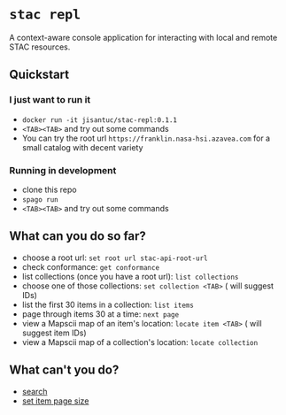 # `stac repl` #

A context-aware console application for interacting with local and remote STAC resources.

Quickstart
----------

### I just want to run it

* `docker run -it jisantuc/stac-repl:0.1.1`
* `<TAB><TAB>` and try out some commands
* You can try the root url `https://franklin.nasa-hsi.azavea.com` for a small catalog with decent variety

### Running in development
* clone this repo
* `spago run`
* `<TAB><TAB>` and try out some commands

What can you do so far?
-----------------------

* choose a root url: `set root url stac-api-root-url`
* check conformance: `get conformance`
* list collections (once you have a root url): `list collections`
* choose one of those collections: `set collection <TAB>` (<TAB> will suggest IDs)
* list the first 30 items in a collection: `list items`
* page through items 30 at a time: `next page`
* view a Mapscii map of an item's location: `locate item <TAB>` (<TAB> will suggest item IDs)
* view a Mapscii map of a collection's location: `locate collection`

What can't you do?
------------------

* [search](https://github.com/jisantuc/purescript-stac/issues/11)
* [set item page size](https://github.com/jisantuc/purescript-stac/issues/13)
